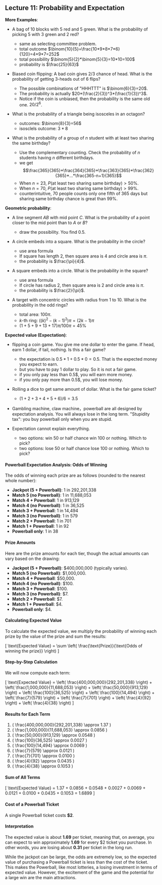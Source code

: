 ## Lecture 11: Probability and Expectation

**More Examples**:
* A bag of $10$ blocks with $5$ red and $5$ green. What is the probability of picking $5$ with $3$ green and $2$ red?
    * same as selecting committee problem.
    * total outcome $\binom{10}{5}=\frac{10*9*8*7*6}{120}=4*9*7=252$
    * total possibility $\binom{5}{2}*\binom{5}{3}=10*10=100$
    * probability is $\frac{25}{63}$

* Biased coin flipping: A bad coin gives $2/3$ chance of head. What is the probability of getting $3$-heads out of $6$ flips?
    * The possible combinations of "HHHTTT" is $\binom{6}{3}=20$.
    * The probability is actually $20*(\frac{2}{3})^3*(\frac{1}{3})^3$.
    * Notice if the coin is unbiased, then the probability is the same old one. $20/2^6$.

* What is the probability of a triangle being isosceles in an octagon?
    * outcomes: $\binom{8}{3}=56$
    * isosclels outcome: $3*8$

* What is the probability of a group of $n$ student with at least two sharing the same birthday?
    * Use the complementary counting. Check the probability of $n$ students having $n$ different birthdays.
    * we get $$\frac{365}{365}*\frac{364}{365}*\frac{363}{365}*\frac{362}{365}*...*\frac{365-n+1}{365}$$
    * When $n=23$, $P$(at least two sharing same birthday)$>50$%.
    * When $n=70$, $P$(at least two sharing same birthday)$>99$%.
    * counterintuitive, 70 people counts only one fifth of $365$ days but sharing same birthday chance is great than $99$%.

**Geometric probability**:
* A line segment $AB$ with mid point $C$. What is the probability of a point closer to the mid point than to $A$ or $B$?
    * draw the possibility. You find $0.5$.

* A circle embeds into a square. What is the probability in the circle?
    * use area formula
    * If square has length $2$, then square area is $4$ and circle area is $\pi$. 
    * the probability is $\frac{\pi}{4}$.

* A square embeds into a circle. What is the probability in the square?
    * use area formula
    * If circle has radius $2$, then square area is $2$ and circle area is $\pi$. 
    * the probability is $\frac{2}{\pi}$.

* A target with concentric circles with radius from $1$ to $10$. What is the probability in the odd rings?
    * total area: $100\pi$.
    * $k$-th ring: $((k)^2-(k-1)^2)\pi=(2k-1)\pi$
    * $(1+5+9+13+17)\pi/100\pi=45$%

**Expected value (Expectation)**:
* flipping a coin game. You give me one dollar to enter the game. If head, earn $1$ dollar, if tail, nothing. Is this a fair game?
    * the expectation is $0.5*1+0.5*0=0.5$. That is the expected money you expect to earn.
    * but you have to pay $1$ dollar to play. So it is not a fair game.  
    * if you only pay less than $0.5$$, you will earn more money.
    * if you only pay more than $0.5$$, you will lose money.

* Rolling a dice to get same amount of dollar. What is the fair game ticket?
    * $(1+2+3+4+5+6)/6=3.5$


* Gambling machine, claw machine，powerball are all designed by expectation analysis. You will always lose in the long term. "Stupidity tax": you buy powerball only when you are stupid.   

* Expectation cannot explain everything.
    * two options: win 50 or half chance win 100 or nothing. Which to pick? 
    * two options: lose 50 or half chance lose 100 or nothing. Which to pick? 

#### Powerball Expectation Analysis: Odds of Winning
The odds of winning each prize are as follows (rounded to the nearest whole number):

- **Jackpot (5 + Powerball)**: 1 in 292,201,338
- **Match 5 (no Powerball)**: 1 in 11,688,053
- **Match 4 + Powerball**: 1 in 913,129
- **Match 4 (no Powerball)**: 1 in 36,525
- **Match 3 + Powerball**: 1 in 14,494
- **Match 3 (no Powerball)**: 1 in 579
- **Match 2 + Powerball**: 1 in 701
- **Match 1 + Powerball**: 1 in 92
- **Powerball only**: 1 in 38

#### Prize Amounts
Here are the prize amounts for each tier, though the actual amounts can vary based on the drawing:

- **Jackpot (5 + Powerball)**: $400,000,000 (typically varies).
- **Match 5 (no Powerball)**: $1,000,000.
- **Match 4 + Powerball**: $50,000.
- **Match 4 (no Powerball)**: $100.
- **Match 3 + Powerball**: $100.
- **Match 3 (no Powerball)**: $7.
- **Match 2 + Powerball**: $7.
- **Match 1 + Powerball**: $4.
- **Powerball only**: $4.

#### Calculating Expected Value

To calculate the expected value, we multiply the probability of winning each prize by the value of the prize and sum the results:

\[
\text{Expected Value} = \sum \left( \frac{\text{Prize}}{\text{Odds of winning the prize}} \right)
\]

#### Step-by-Step Calculation

We will now compute each term:

\[
\text{Expected Value} = \left( \frac{400,000,000}{292,201,338} \right) + \left( \frac{1,000,000}{11,688,053} \right) + \left( \frac{50,000}{913,129} \right) + \left( \frac{100}{36,525} \right) + \left( \frac{100}{14,494} \right) + \left( \frac{7}{579} \right) + \left( \frac{7}{701} \right) + \left( \frac{4}{92} \right) + \left( \frac{4}{38} \right)
\]

#### Results for Each Term

1. \( \frac{400,000,000}{292,201,338} \approx 1.37 \)
2. \( \frac{1,000,000}{11,688,053} \approx 0.0856 \)
3. \( \frac{50,000}{913,129} \approx 0.0548 \)
4. \( \frac{100}{36,525} \approx 0.0027 \)
5. \( \frac{100}{14,494} \approx 0.0069 \)
6. \( \frac{7}{579} \approx 0.0121 \)
7. \( \frac{7}{701} \approx 0.0100 \)
8. \( \frac{4}{92} \approx 0.0435 \)
9. \( \frac{4}{38} \approx 0.1053 \)

#### Sum of All Terms

\[
\text{Expected Value} = 1.37 + 0.0856 + 0.0548 + 0.0027 + 0.0069 + 0.0121 + 0.0100 + 0.0435 + 0.1053 = 1.6899
\]

#### Cost of a Powerball Ticket

A single Powerball ticket costs **$2**.

#### Interpretation

The expected value is about **1.69** per ticket, meaning that, on average, you can expect to win approximately **1.69** for every $2 ticket you purchase. In other words, you are losing about **0.31** per ticket in the long run.

While the jackpot can be large, the odds are extremely low, so the expected value of purchasing a Powerball ticket is less than the cost of the ticket. This makes the Powerball, like most lotteries, a losing investment in terms of expected value. However, the excitement of the game and the potential for a large win are the main attractions.


